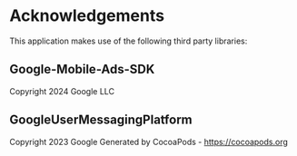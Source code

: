 # Acknowledgements
This application makes use of the following third party libraries:

## Google-Mobile-Ads-SDK

Copyright 2024 Google LLC

## GoogleUserMessagingPlatform

Copyright 2023 Google
Generated by CocoaPods - https://cocoapods.org
